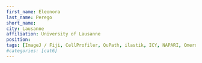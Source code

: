 ```yaml
---
first_name: Eleonora
last_name: Perego
short_name: 
city: Lausanne
affiliation: University of Lausanne
position: 
tags: [ImageJ / Fiji, CellProfiler, QuPath, ilastik, ICY, NAPARI, Omero, Huygens, Imaris, Arivis]
#categories: [cat6]
---
```

